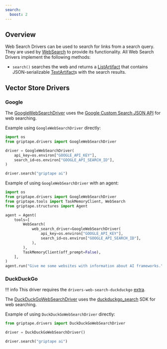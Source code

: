 ```yaml
---
search:
  boost: 2 
---
```


## Overview

Web Search Drivers can be used to search for links from a search query. They are used by [WebSearch](../../reference/griptape/tools/web_search/tool.md) to provide its functionality. All Web Search Drivers implement the following methods:

* `search()` searches the web and returns a [ListArtifact](../../reference/griptape/artifacts/list_artifact.md) that contains JSON-serializable [TextArtifact](../../reference/griptape/artifacts/text_artifact.md)s with the search results.

## Vector Store Drivers

### Google

The [GoogleWebSearchDriver](../../reference/griptape/drivers/web_search/google_web_search_driver.md) uses the [Google Custom Search JSON API](https://developers.google.com/custom-search/v1/reference/rest/v1/cse/list) for web searching.

Example using `GoogleWebSearchDriver` directly:

```python
import os
from griptape.drivers import GoogleWebSearchDriver

driver = GoogleWebSearchDriver(
    api_key=os.environ["GOOGLE_API_KEY"],
    search_id=os.environ["GOOGLE_API_SEARCH_ID"],
)

driver.search("griptape ai")
```

Example of using `GoogleWebSearchDriver` with an agent:

```python
import os
from griptape.drivers import GoogleWebSearchDriver
from griptape.tools import TaskMemoryClient, WebSearch
from griptape.structures import Agent

agent = Agent(
    tools=[
        WebSearch(
            web_search_driver=GoogleWebSearchDriver(
                api_key=os.environ["GOOGLE_API_KEY"],
                search_id=os.environ["GOOGLE_API_SEARCH_ID"],
            ),
        ),
        TaskMemoryClient(off_prompt=False),
    ],
)
agent.run("Give me some websites with information about AI frameworks.")
```

### DuckDuckGo

!!! info
    This driver requires the `drivers-web-search-duckduckgo` [extra](../index.md#extras).

The [DuckDuckGoWebSearchDriver](../../reference/griptape/drivers/web_search/duck_duck_go_web_search_driver.md) uses the [duckduckgo_search](https://github.com/deedy5/duckduckgo_search) SDK for web searching.

Example of using `DuckDuckGoWebSearchDriver` directly:

```python
from griptape.drivers import DuckDuckGoWebSearchDriver

driver = DuckDuckGoWebSearchDriver()

driver.search("griptape ai")
```
